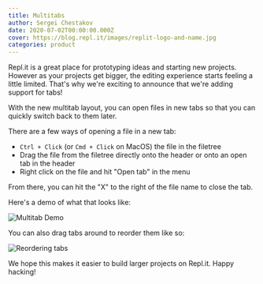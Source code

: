 ```yaml
---
title: Multitabs
author: Sergei Chestakov
date: 2020-07-02T00:00:00.000Z
cover: https://blog.repl.it/images/replit-logo-and-name.jpg
categories: product
---
```


Repl.it is a great place for prototyping ideas and starting new projects. However as your projects get bigger, the editing experience starts feeling a little limited. That's why we're exciting to announce that we're adding support for tabs!

With the new multitab layout, you can open files in new tabs so that you can quickly switch back to them later.

There are a few ways of opening a file in a new tab:
- `Ctrl + Click` (or `Cmd + Click` on MacOS) the file in the filetree
- Drag the file from the filetree directly onto the header or onto an open tab in the header
- Right click on the file and hit "Open tab" in the menu

From there, you can hit the "X" to the right of the file name to close the tab.

Here's a demo of what that looks like:

![Multitab Demo](https://blog.replit.com/images/multitabs/demo.gif)

You can also drag tabs around to reorder them like so:

![Reordering tabs](https://blog.replit.com/images/multitabs/reorder.gif)

We hope this makes it easier to build larger projects on Repl.it. Happy hacking!